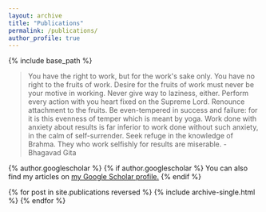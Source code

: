```yaml
---
layout: archive
title: "Publications"
permalink: /publications/
author_profile: true
---
```


{% include base_path %}

> You have the right to work, but for the work's sake only. You have no right to the fruits of work. Desire for the fruits of work must never be your motive in working. Never give way to laziness, either.
Perform every action with you heart fixed on the Supreme Lord. Renounce attachment to the fruits. Be even-tempered in success and failure: for it is this evenness of temper which is meant by yoga.
Work done with anxiety about results is far inferior to work done without such anxiety, in the calm of self-surrender. Seek refuge in the knowledge of Brahma. They who work selfishly for results are miserable.
\- Bhagavad Gita

{% author.googlescholar %}
{% if author.googlescholar %}
  You can also find my articles on <u><a href="{{author.googlescholar}}">my Google Scholar profile</a>.</u>
{% endif %}

{% for post in site.publications reversed %}
  {% include archive-single.html %}
{% endfor %}
